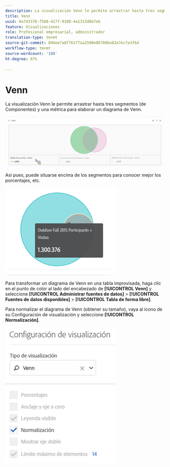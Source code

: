 ```yaml
---
description: La visualización Venn le permite arrastrar hasta tres segmentos (de Componentes) y una métrica para generar un diagrama de Venn.
title: Venn
uuid: 0a743378-f588-417f-9108-4a1313d6bfeb
feature: Visualizaciones
role: Profesional empresarial, administrador
translation-type: tm+mt
source-git-commit: 894ee7a8f761f7aa2590e06708be82e7ecfa3f6d
workflow-type: tm+mt
source-wordcount: '108'
ht-degree: 97%

---
```



# Venn

La visualización Venn le permite arrastrar hasta tres segmentos (de Componentes) y una métrica para elaborar un diagrama de Venn.

![](assets/venn.png)

Así pues, puede situarse encima de los segmentos para conocer mejor los porcentajes, etc.

![](assets/venn_hover.png)

Para transformar un diagrama de Venn en una tabla improvisada, haga clic en el punto de color al lado del encabezado de **[!UICONTROL Venn]** y seleccione **[!UICONTROL Administrar fuentes de datos]** > **[!UICONTROL Fuentes de datos disponibles]** > **[!UICONTROL Tabla de forma libre]**.

Para normalizar el diagrama de Venn (obtener su tamaño), vaya al icono de su Configuración de visualización y seleccione **[!UICONTROL Normalización]**.

![](assets/normalization.png)

